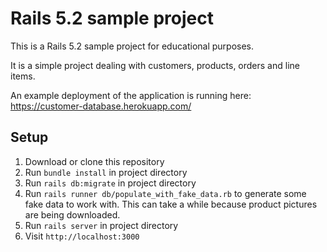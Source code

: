 # Rails 5.2 sample project

This is a Rails 5.2 sample project for educational purposes.

It is a simple project dealing with customers, products, orders and line items.

An example deployment of the application is running here: https://customer-database.herokuapp.com/

## Setup

1. Download or clone this repository
2. Run `bundle install` in project directory
3. Run `rails db:migrate` in project directory
4. Run `rails runner db/populate_with_fake_data.rb` to generate some fake data to work with. This can take a while because product pictures are being downloaded.
5. Run `rails server` in project directory
6. Visit `http://localhost:3000`
